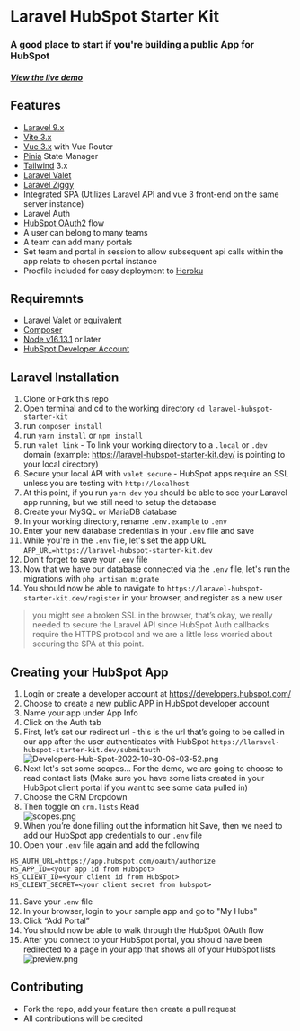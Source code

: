    # Laravel HubSpot Starter Kit
### A good place to start if you're building a public App for HubSpot

##### [View the live demo](https://laravel-hubspot-starter-kit.server.joyceml.com/)

## Features
- [Laravel 9.x](https://laravel.com/docs/9.x)
- [Vite 3.x](https://vitejs.dev/)
- [Vue 3.x](https://vuejs.org/guide/introduction.html) with Vue Router
- [Pinia](https://pinia.vuejs.org/introduction.html) State Manager
- [Tailwind](https://tailwindcss.com/) 3.x
- [Laravel Valet](https://laravel.com/docs/9.x/valet)
- [Laravel Ziggy](https://github.com/tighten/ziggy)
- Integrated SPA (Utilizes Laravel API and vue 3 front-end on the same server instance)
- Laravel Auth
- [HubSpot OAuth2](https://developers.hubspot.com/docs/api/working-with-oauth) flow
- A user can belong to many teams
- A team can add many portals
- Set team and portal in session to allow subsequent api calls within the app relate to chosen portal instance
- Procfile included for easy deployment to [Heroku](https://www.heroku.com/)

## Requiremnts
- [Laravel Valet](https://laravel.com/docs/9.x/valet) or [equivalent](https://www.wampserver.com/en/)
- [Composer](https://getcomposer.org/)
- [Node v16.13.1](https://github.com/nvm-sh/nvm) or later
- [HubSpot Developer Account](https://developers.hubspot.com/)

## Laravel Installation
1. Clone or Fork this repo
2. Open terminal and cd to the working directory `cd laravel-hubspot-starter-kit`
3. run `composer install`
4. run `yarn install` or `npm install`
5. run `valet link` - To link your working directory to a `.local` or `.dev` domain (example: https://laravel-hubspot-starter-kit.dev/ is pointing to your local directory)
6. Secure your local API with `valet secure` - HubSpot apps require an SSL unless you are testing with `http://localhost`
7. At this point, if you run `yarn dev` you should be able to see your Laravel app running, but we still need to setup the database
8. Create your MySQL or MariaDB database
9. In your working directory, rename `.env.example` to `.env`
10. Enter your new database credentials in your `.env` file and save
11. While you're in the `.env` file, let's set the app URL `APP_URL=https://laravel-hubspot-starter-kit.dev`
12. Don't forget to save your `.env` file
13. Now that we have our database connected via the `.env` file, let's run the migrations with `php artisan migrate`
14. You should now be able to navigate to `https://laravel-hubspot-starter-kit.dev/register` in your browser, and register as a new user

> you might see a broken SSL in the browser, that’s okay, we really needed to secure the Laravel API since HubSpot Auth callbacks require the HTTPS protocol and we are a little less worried about securing the SPA at this point.

## Creating your HubSpot App
1. Login or create a developer account at https://developers.hubspot.com/
2. Choose to create a new public APP in HubSpot developer account
3. Name your app under App Info
4. Click on the Auth tab
5. First, let’s set our redirect url - this is the url that’s going to be called in our app after the user authenticates with HubSpot `https://llaravel-hubspot-starter-kit.dev/submitauth`  
![Developers-Hub-Spot-2022-10-30-06-03-52.png](https://i.postimg.cc/43C6VchT/Developers-Hub-Spot-2022-10-30-06-03-52.png)
6. Next let's set some scopes... For the demo, we are going to choose to read contact lists (Make sure you have some lists created in your HubSpot client portal if you want to see some data pulled in)
7. Choose the CRM Dropdown
8. Then toggle on `crm.lists` Read  
![scopes.png](https://i.postimg.cc/K8mk25Lj/Scopes.png)
9. When you’re done filling out the information hit Save, then we need to add our HubSpot app credentials to our `.env` file
10. Open your `.env` file again and add the following  
```
HS_AUTH_URL=https://app.hubspot.com/oauth/authorize
HS_APP_ID=<your app id from HubSpot>
HS_CLIENT_ID=<your client id from HubSpot>
HS_CLIENT_SECRET=<your client secret from hubspot>
```
11. Save your `.env` file
12. In your browser, login to your sample app and go to "My Hubs"
13. Click “Add Portal”
14. You should now be able to walk through the HubSpot OAuth flow
15. After you connect to your HubSpot portal, you should have been redirected to a page in your app that shows all of your HubSpot lists   
![preview.png](https://i.postimg.cc/GtsY4hhp/preview.png)

## Contributing
- Fork the repo, add your feature then create a pull request
- All contributions will be credited


   